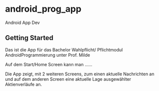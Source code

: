 # android_prog_app

Android App Dev

## Getting Started

Das ist die App für das Bachelor Wahlpflicht/ Pflichtmodul AndroidProgrammierung unter Prof. Milde

Auf dem Start/Home Screen kann man ......

Die App zeigt, mit 2 weiteren Screens, zum einen aktuelle Nachrichten an und auf dem anderen Screen eine aktuelle 
Lage ausgewählter Aktienverläufe an.

